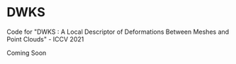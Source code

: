 # DWKS
Code for "DWKS : A Local Descriptor of Deformations Between Meshes and Point Clouds" - ICCV 2021

Coming Soon
